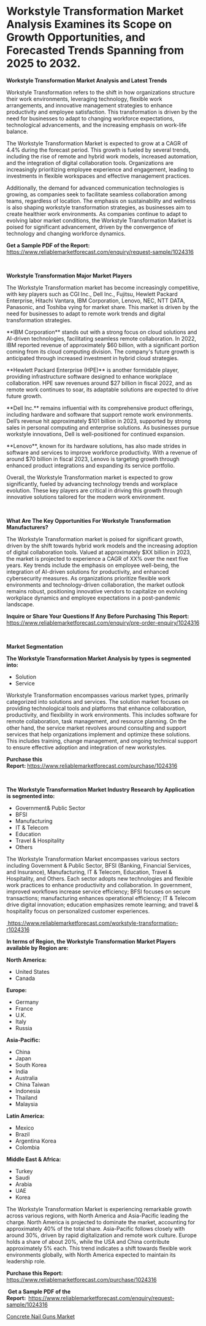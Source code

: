 <p><h1>Workstyle Transformation Market Analysis Examines its Scope on Growth Opportunities, and Forecasted Trends Spanning from 2025 to 2032.</h1></p><p><strong>Workstyle Transformation Market Analysis and Latest Trends</strong></p>
<p><p>Workstyle Transformation refers to the shift in how organizations structure their work environments, leveraging technology, flexible work arrangements, and innovative management strategies to enhance productivity and employee satisfaction. This transformation is driven by the need for businesses to adapt to changing workforce expectations, technological advancements, and the increasing emphasis on work-life balance.</p><p>The Workstyle Transformation Market is expected to grow at a CAGR of 4.4% during the forecast period. This growth is fueled by several trends, including the rise of remote and hybrid work models, increased automation, and the integration of digital collaboration tools. Organizations are increasingly prioritizing employee experience and engagement, leading to investments in flexible workspaces and effective management practices.</p><p>Additionally, the demand for advanced communication technologies is growing, as companies seek to facilitate seamless collaboration among teams, regardless of location. The emphasis on sustainability and wellness is also shaping workstyle transformation strategies, as businesses aim to create healthier work environments. As companies continue to adapt to evolving labor market conditions, the Workstyle Transformation Market is poised for significant advancement, driven by the convergence of technology and changing workforce dynamics.</p></p>
<p><strong>Get a Sample PDF of the Report:&nbsp;</strong> <a href="https://www.reliablemarketforecast.com/enquiry/request-sample/1024316?utm_campaign=2999&utm_medium=2&utm_source=Github&utm_content=ia&utm_term=06032025&utm_id=workstyle-transformation">https://www.reliablemarketforecast.com/enquiry/request-sample/1024316</a></p>
<p>&nbsp;</p>
<p><strong>Workstyle Transformation Major Market Players</strong></p>
<p><p>The Workstyle Transformation market has become increasingly competitive, with key players such as CGI Inc., Dell Inc., Fujitsu, Hewlett Packard Enterprise, Hitachi Vantara, IBM Corporation, Lenovo, NEC, NTT DATA, Panasonic, and Toshiba vying for market share. This market is driven by the need for businesses to adapt to remote work trends and digital transformation strategies.</p><p>**IBM Corporation** stands out with a strong focus on cloud solutions and AI-driven technologies, facilitating seamless remote collaboration. In 2022, IBM reported revenue of approximately $60 billion, with a significant portion coming from its cloud computing division. The company's future growth is anticipated through increased investment in hybrid cloud strategies.</p><p>**Hewlett Packard Enterprise (HPE)** is another formidable player, providing infrastructure software designed to enhance workplace collaboration. HPE saw revenues around $27 billion in fiscal 2022, and as remote work continues to soar, its adaptable solutions are expected to drive future growth.</p><p>**Dell Inc.** remains influential with its comprehensive product offerings, including hardware and software that support remote work environments. Dell’s revenue hit approximately $101 billion in 2023, supported by strong sales in personal computing and enterprise solutions. As businesses pursue workstyle innovations, Dell is well-positioned for continued expansion.</p><p>**Lenovo**, known for its hardware solutions, has also made strides in software and services to improve workforce productivity. With a revenue of around $70 billion in fiscal 2023, Lenovo is targeting growth through enhanced product integrations and expanding its service portfolio.</p><p>Overall, the Workstyle Transformation market is expected to grow significantly, fueled by advancing technology trends and workplace evolution. These key players are critical in driving this growth through innovative solutions tailored for the modern work environment.</p></p>
<p>&nbsp;</p>
<p><strong>What Are The Key Opportunities For Workstyle Transformation Manufacturers?</strong></p>
<p><p>The Workstyle Transformation market is poised for significant growth, driven by the shift towards hybrid work models and the increasing adoption of digital collaboration tools. Valued at approximately $XX billion in 2023, the market is projected to experience a CAGR of XX% over the next five years. Key trends include the emphasis on employee well-being, the integration of AI-driven solutions for productivity, and enhanced cybersecurity measures. As organizations prioritize flexible work environments and technology-driven collaboration, the market outlook remains robust, positioning innovative vendors to capitalize on evolving workplace dynamics and employee expectations in a post-pandemic landscape.</p></p>
<p><strong>Inquire or Share Your Questions If Any Before Purchasing This Report:</strong> <a href="https://www.reliablemarketforecast.com/enquiry/pre-order-enquiry/1024316?utm_campaign=2999&utm_medium=2&utm_source=Github&utm_content=ia&utm_term=06032025&utm_id=workstyle-transformation">https://www.reliablemarketforecast.com/enquiry/pre-order-enquiry/1024316</a></p>
<p>&nbsp;</p>
<p><strong>Market Segmentation</strong></p>
<p><strong>The Workstyle Transformation Market Analysis by types is segmented into:</strong></p>
<p><ul><li>Solution</li><li>Service</li></ul></p>
<p><p>Workstyle Transformation encompasses various market types, primarily categorized into solutions and services. The solution market focuses on providing technological tools and platforms that enhance collaboration, productivity, and flexibility in work environments. This includes software for remote collaboration, task management, and resource planning. On the other hand, the service market revolves around consulting and support services that help organizations implement and optimize these solutions. This includes training, change management, and ongoing technical support to ensure effective adoption and integration of new workstyles.</p></p>
<p><strong>Purchase this Report:&nbsp;</strong><a href="https://www.reliablemarketforecast.com/purchase/1024316?utm_campaign=2999&utm_medium=2&utm_source=Github&utm_content=ia&utm_term=06032025&utm_id=workstyle-transformation">https://www.reliablemarketforecast.com/purchase/1024316</a></p>
<p>&nbsp;</p>
<p><strong>The Workstyle Transformation Market Industry Research by Application is segmented into:</strong></p>
<p><ul><li>Government& Public Sector</li><li>BFSI</li><li>Manufacturing</li><li>IT & Telecom</li><li>Education</li><li>Travel & Hospitality</li><li>Others</li></ul></p>
<p><p>The Workstyle Transformation Market encompasses various sectors including Government & Public Sector, BFSI (Banking, Financial Services, and Insurance), Manufacturing, IT & Telecom, Education, Travel & Hospitality, and Others. Each sector adopts new technologies and flexible work practices to enhance productivity and collaboration. In government, improved workflows increase service efficiency; BFSI focuses on secure transactions; manufacturing enhances operational efficiency; IT & Telecom drive digital innovation; education emphasizes remote learning; and travel & hospitality focus on personalized customer experiences.</p></p>
<p><a href="https://www.reliablemarketforecast.com/workstyle-transformation-r1024316?utm_campaign=2999&utm_medium=2&utm_source=Github&utm_content=ia&utm_term=06032025&utm_id=workstyle-transformation">&nbsp;https://www.reliablemarketforecast.com/workstyle-transformation-r1024316</a></p>
<p><strong>In terms of Region, the Workstyle Transformation Market Players available by Region are:</strong></p>
<p>
    <p> <strong> North America: </strong>
        <ul>
            <li>United States</li>
            <li>Canada</li>
        </ul>
        </p> 
    <p> <strong> Europe: </strong>
        <ul>
            <li>Germany</li>
            <li>France</li>
            <li>U.K.</li>
            <li>Italy</li>
            <li>Russia</li>
        </ul>
        </p> 
    <p> <strong> Asia-Pacific: </strong>
        <ul>
            <li>China</li>
            <li>Japan</li>
            <li>South Korea</li>
            <li>India</li>
            <li>Australia</li>
            <li>China Taiwan</li>
            <li>Indonesia</li>
            <li>Thailand</li>
            <li>Malaysia</li>
        </ul>
        </p> 
    <p> <strong> Latin America: </strong>
        <ul>
            <li>Mexico</li>
            <li>Brazil</li>
            <li>Argentina Korea</li>
            <li>Colombia</li>
        </ul>
        </p> 
    <p> <strong> Middle East & Africa: </strong>
        <ul>
            <li>Turkey</li>
            <li>Saudi</li>
            <li>Arabia</li>
            <li>UAE</li>
            <li>Korea</li>
        </ul>
    </p>
    </p>
<p><p>The Workstyle Transformation Market is experiencing remarkable growth across various regions, with North America and Asia-Pacific leading the charge. North America is projected to dominate the market, accounting for approximately 40% of the total share. Asia-Pacific follows closely with around 30%, driven by rapid digitalization and remote work culture. Europe holds a share of about 20%, while the USA and China contribute approximately 5% each. This trend indicates a shift towards flexible work environments globally, with North America expected to maintain its leadership role.</p></p>
<p><strong>Purchase this Report: </strong><a href="https://www.reliablemarketforecast.com/purchase/1024316?utm_campaign=2999&utm_medium=2&utm_source=Github&utm_content=ia&utm_term=06032025&utm_id=workstyle-transformation">https://www.reliablemarketforecast.com/purchase/1024316</a></p>
<p>&nbsp;<strong>Get a Sample PDF of the Report:&nbsp;&nbsp;</strong><a href="https://www.reliablemarketforecast.com/enquiry/request-sample/1024316?utm_campaign=2999&utm_medium=2&utm_source=Github&utm_content=ia&utm_term=06032025&utm_id=workstyle-transformation">https://www.reliablemarketforecast.com/enquiry/request-sample/1024316</a></p>
<p><strong></strong></p>
<p><p><a href="https://github.com/paljuhubeyde/Market-Research-Report-List-1/blob/main/concrete-nail-guns-market.md?utm_campaign=2999&utm_medium=2&utm_source=Github&utm_content=ia&utm_term=06032025&utm_id=workstyle-transformation">Concrete Nail Guns Market</a></p></p>